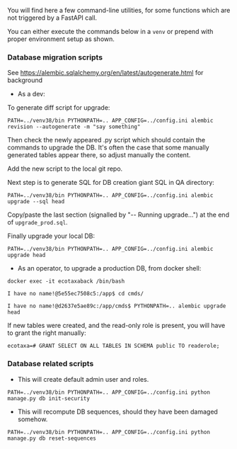 You will find here a few command-line utilities, for some functions which are not triggered by a FastAPI call.

You can either execute the commands below in a `venv` or prepend with proper environment setup as shown.

### Database migration scripts

See https://alembic.sqlalchemy.org/en/latest/autogenerate.html for background

* As a dev:

To generate diff script for upgrade:

`PATH=../venv38/bin PYTHONPATH=.. APP_CONFIG=../config.ini alembic revision --autogenerate -m "say something"
`

Then check the newly appeared .py script which should contain the commands to upgrade the DB. It's often the case that
some manually generated tables appear there, so adjust manually the content.

Add the new script to the local git repo.

Next step is to generate SQL for DB creation giant SQL in QA directory:

`PATH=../venv38/bin PYTHONPATH=.. APP_CONFIG=../config.ini alembic upgrade --sql head
`

Copy/paste the last section (signalled by "-- Running upgrade...") at the end of `upgrade_prod.sql`.

Finally upgrade your local DB:

`PATH=../venv38/bin PYTHONPATH=.. APP_CONFIG=../config.ini alembic upgrade head
`


* As an operator, to upgrade a production DB, from docker shell:

```
docker exec -it ecotaxaback /bin/bash

I have no name!@5e55ec7508c5:/app$ cd cmds/

I have no name!@d2637e5ae89c:/app/cmds$ PYTHONPATH=.. alembic upgrade head
```

If new tables were created, and the read-only role is present, you will have to grant the right manually:

`ecotaxa=# GRANT SELECT ON ALL TABLES IN SCHEMA public TO readerole;
`

### Database related scripts

* This will create default admin user and roles.

`PATH=../venv38/bin PYTHONPATH=.. APP_CONFIG=../config.ini python manage.py db init-security
`

* This will recompute DB sequences, should they have been damaged somehow.

`PATH=../venv38/bin PYTHONPATH=.. APP_CONFIG=../config.ini python manage.py db reset-sequences
`
